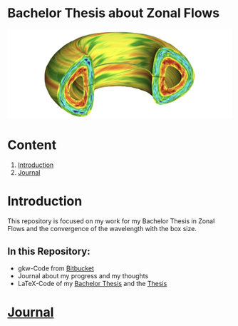 # Bachelor Thesis about Zonal Flows
![alt text](/bachelorthesis/Pictures/Zonal_Flow.PNG)

# Content

1. [Introduction](#introduction)
2. [Journal](journal/JOURNAL.md)

# Introduction 
This repository is focused on my work for my Bachelor Thesis in Zonal Flows and the convergence of the wavelength with the box size. 
## In this Repository:
* gkw-Code from [Bitbucket](https://bitbucket.org/gkw/gkw/wiki/Home)
* Journal about my progress and my thoughts 
* LaTeX-Code of my [Bachelor Thesis](/bachelorthesis) and the [Thesis](/bachelorthesis/ZonalFlow.pdf)

# [Journal](journal/JOURNAL.md) 